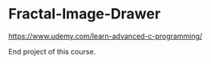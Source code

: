 # Fractal-Image-Drawer

https://www.udemy.com/learn-advanced-c-programming/

End project of this course.
